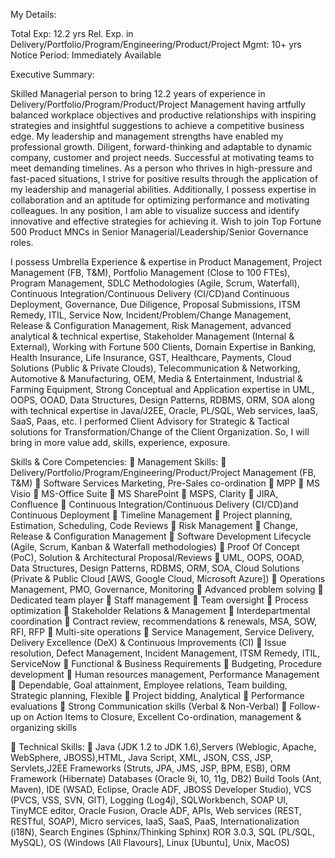 My Details:

Total Exp: 12.2 yrs
Rel. Exp. in Delivery/Portfolio/Program/Engineering/Product/Project Mgmt: 10+ yrs
Notice Period: Immediately Available

Executive Summary:

Skilled Managerial person to bring 12.2 years of experience in Delivery/Portfolio/Program/Product/Project Management having artfully balanced workplace objectives and productive relationships with inspiring strategies and insightful suggestions to achieve a competitive business edge. My leadership and management strengths have enabled my professional growth. Diligent, forward-thinking and adaptable to dynamic company, customer and project needs. Successful at motivating teams to meet demanding timelines. As a person who thrives in high-pressure and fast-paced situations, I strive for positive results through the application of my leadership and managerial abilities. Additionally, I possess expertise in collaboration and an aptitude for optimizing performance and motivating colleagues. In any position, I am able to visualize success and identify innovative and effective strategies for achieving it. Wish to join Top Fortune 500 Product MNCs in Senior Managerial/Leadership/Senior Governance roles.

I possess Umbrella Experience & expertise in Product Management, Project Management (FB, T&M), Portfolio Management (Close to 100 FTEs), Program Management, SDLC Methodologies (Agile, Scrum, Waterfall), Continuous Integration/Continuous Delivery (CI/CD)and Continuous Deployment, Governance, Due Diligence, Proposal Submissions, ITSM Remedy, ITIL, Service Now, Incident/Problem/Change Management, Release & Configuration Management, Risk Management, advanced analytical & technical expertise, Stakeholder Management (Internal & External), Working with Fortune 500 Clients, Domain Expertise in Banking, Health Insurance, Life Insurance, GST, Healthcare, Payments, Cloud Solutions (Public & Private Clouds), Telecommunication & Networking, Automotive & Manufacturing, OEM, Media & Entertainment, Industrial & Farming Equipment, Strong Conceptual and Application expertise in UML, OOPS, OOAD, Data Structures, Design Patterns, RDBMS, ORM, SOA along with technical expertise in Java/J2EE, Oracle, PL/SQL, Web services, IaaS, SaaS, Paas, etc. I performed Client Advisory for Strategic & Tactical solutions for Transformation/Change of the Client Organization. So, I will bring in more value add, skills, experience, exposure. 


Skills & Core Competencies:
	Management Skills:
	Delivery/Portfolio/Program/Engineering/Product/Project Management (FB, T&M)
	Software Services Marketing, Pre-Sales co-ordination
	 MPP
	MS Visio 
	MS-Office Suite
	MS SharePoint 
	MSPS, Clarity
	JIRA, Confluence
	Continuous Integration/Continuous Delivery (CI/CD)and Continuous Deployment
	Timeline Management 
	Project planning, Estimation, Scheduling, Code Reviews 
	Risk Management
	Change, Release & Configuration Management 
	Software Development Lifecycle (Agile, Scrum, Kanban & Waterfall methodologies)
	Proof Of Concept (PoC), Solution & Architectural Proposal/Reviews
	UML, OOPS, OOAD, Data Structures, Design Patterns, RDBMS, ORM, SOA, Cloud Solutions (Private & Public Cloud [AWS, Google Cloud, Microsoft Azure]) 
	Operations Management, PMO, Governance, Monitoring
	Advanced problem solving
	 Dedicated team player 
	Staff management
	Team oversight
	Process optimization
	Stakeholder Relations & Management
	Interdepartmental coordination
	Contract review, recommendations & renewals, MSA, SOW, RFI, RFP 
	Multi-site operations
	Service Management, Service Delivery, Delivery Excellence (DeX) & Continuous Improvements (CI)
	Issue resolution, Defect Management, Incident Management, ITSM Remedy, ITIL, ServiceNow 
	Functional & Business Requirements
	Budgeting, Procedure development
	Human resources management, Performance Management 
	Dependable, Goal attainment, Employee relations, Team building, Strategic planning, Flexible
	Project bidding, Analytical 
	Performance evaluations
	Strong Communication skills (Verbal & Non-Verbal)
	Follow-up on Action Items to Closure, Excellent Co-ordination, management & organizing skills

	Technical Skills:
	Java (JDK 1.2 to JDK 1.6),Servers (Weblogic, Apache, WebSphere, JBOSS),HTML, Java Script, XML, JSON, CSS, JSP, Servlets,J2EE Frameworks (Struts, JPA, JMS, JSP, BPM, ESB), ORM Framework (Hibernate) Databases (Oracle 9i, 10, 11g, DB2) Build Tools (Ant, Maven), IDE (WSAD, Eclipse, Oracle ADF, JBOSS Developer Studio), VCS (PVCS, VSS, SVN, GIT), Logging (Log4j), SQLWorkbench, SOAP UI, TinyMCE editor, Oracle Fusion, Oracle ADF, APIs, Web services (REST, RESTful, SOAP), Micro services, IaaS, SaaS, PaaS, Internationalization (i18N), Search Engines (Sphinx/Thinking Sphinx) ROR 3.0.3, SQL (PL/SQL, MySQL), OS (Windows [All Flavours], Linux [Ubuntu], Unix, MacOS) 

